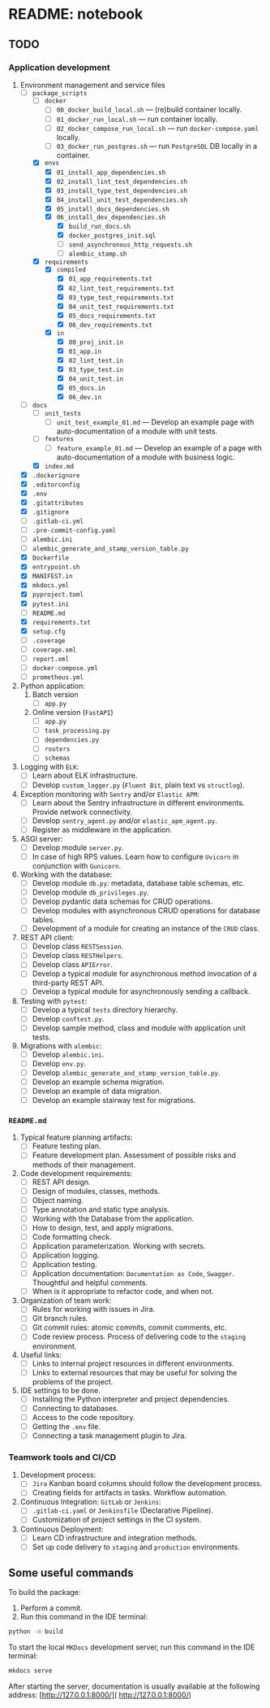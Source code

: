 # README: notebook

## TODO
### Application development
1. Environment management and service files
   - [ ] `package_scripts`
     - [ ] `docker`
       - [ ] `00_docker_build_local.sh` — (re)build container locally.
       - [ ] `01_docker_run_local.sh` — run container locally.
       - [ ] `02_docker_compose_run_local.sh` — run `docker-compose.yaml` locally.
       - [ ] `03_docker_run_postgres.sh` — run `PostgreSQL` DB locally in a container.
     - [x] `envs`
       - [x] `01_install_app_dependencies.sh`
       - [x] `02_install_lint_test_dependencies.sh`
       - [x] `03_install_type_test_dependencies.sh`
       - [x] `04_install_unit_test_dependencies.sh`
       - [x] `05_install_docs_dependencies.sh`
       - [x] `06_install_dev_dependencies.sh`
           - [x] `build_run_docs.sh`
           - [x] `docker_postgres_init.sql`
           - [ ] `send_asynchronous_http_requests.sh`
           - [ ] `alembic_stamp.sh`
     - [x] `requirements`
       - [x] `compiled`
         - [x] `01_app_requirements.txt`
         - [x] `02_lint_test_requirements.txt`
         - [x] `03_type_test_requirements.txt`
         - [x] `04_unit_test_requirements.txt`
         - [x] `05_docs_requirements.txt`
         - [x] `06_dev_requirements.txt`
       - [x] `in`
         - [x] `00_proj_init.in`
         - [x] `01_app.in`
         - [x] `02_lint_test.in`
         - [x] `03_type_test.in`
         - [x] `04_unit_test.in`
         - [x] `05_docs.in`
         - [x] `06_dev.in`
   - [ ] `docs`
     - [ ] `unit_tests`
       - [ ] `unit_test_example_01.md` — Develop an example page with auto-documentation of a module with unit tests.
     - [ ] `features`
       - [ ] `feature_example_01.md` — Develop an example of a page with auto-documentation of a module with business
         logic.
     - [x] `index.md`
   - [x] `.dockerignore`
   - [x] `.editorconfig`
   - [x] `.env`
   - [x] `.gitattributes`
   - [x] `.gitignore`
   - [ ] `.gitlab-ci.yml`
   - [ ] `.pre-commit-config.yaml`
   - [ ] `alembic.ini`
   - [ ] `alembic_generate_and_stamp_version_table.py`
   - [x] `Dockerfile`
   - [x] `entrypoint.sh`
   - [x] `MANIFEST.in`
   - [x] `mkdocs.yml`
   - [x] `pyproject.toml`
   - [x] `pytest.ini`
   - [ ] `README.md`
   - [x] `requirements.txt`
   - [x] `setup.cfg`
   - [ ] `.coverage`
   - [ ] `coverage.xml`
   - [ ] `report.xml`
   - [ ] `docker-compose.yml`
   - [ ] `prometheus.yml`
2. Python application:
   1. Batch version
      - [ ] `app.py`
   2. Online version (`FastAPI`)
      - [ ] `app.py`
      - [ ] `task_processing.py`
      - [ ] `dependencies.py`
      - [ ] `routers`
      - [ ] `schemas`
3. Logging with `ELK`:
   - [ ] Learn about ELK infrastructure.
   - [ ] Develop `custom_logger.py` (`Fluent Bit`, plain text vs `structlog`).
4. Exception monitoring with `Sentry` and/or `Elastic APM`:
   - [ ] Learn about the Sentry infrastructure in different environments. Provide network connectivity.
   - [ ] Develop `sentry_agent.py` and/or `elastic_apm_agent.py`.
   - [ ] Register as middleware in the application.
6. ASGI server:
   - [ ] Develop module `server.py`.
   - [ ] In case of high RPS values. Learn how to configure `Uvicorn` in conjunction with `Gunicorn`.
7. Working with the database:
   - [ ] Develop module `db.py`: metadata, database table schemas, etc.
   - [ ] Develop module `db_privileges.py`.
   - [ ] Develop pydantic data schemas for CRUD operations.
   - [ ] Develop modules with asynchronous CRUD operations for database tables.
   - [ ] Development of a module for creating an instance of the `CRUD` class.
8. REST API client:
   - [ ] Develop class `RESTSession`.
   - [ ] Develop class `RESTHelpers`.
   - [ ] Develop class  `APIError`.
   - [ ] Develop a typical module for asynchronous method invocation of a third-party REST API.
   - [ ] Develop a typical module for asynchronously sending a callback.
9. Testing with `pytest`:
   - [ ] Develop a typical `tests` directory hierarchy.
   - [ ] Develop `conftest.py`.
   - [ ] Develop sample method, class and module with application unit tests.
10. Migrations with `alembic`:
     - [ ] Develop `alembic.ini`.
     - [ ] Develop `env.py`.
     - [ ] Develop `alembic_generate_and_stamp_version_table.py`.
     - [ ] Develop an example schema migration.
     - [ ] Develop an example of data migration.
     - [ ] Develop an example stairway test for migrations.

### `README.md`
1. Typical feature planning artifacts:
   - [ ] Feature testing plan.
   - [ ] Feature development plan. Assessment of possible risks and methods of their management.
2. Code development requirements:
   - [ ] REST API design.
   - [ ] Design of modules, classes, methods.
   - [ ] Object naming.
   - [ ] Type annotation and static type analysis.
   - [ ] Working with the Database from the application.
   - [ ] How to design, test, and apply migrations.
   - [ ] Code formatting check.
   - [ ] Application parameterization. Working with secrets.
   - [ ] Application logging.
   - [ ] Application testing.
   - [ ] Application documentation: `Documentation as Code`, `Swagger`. Thoughtful and helpful comments.
   - [ ] When is it appropriate to refactor code, and when not.
3. Organization of team work:
   - [ ] Rules for working with issues in Jira.
   - [ ] Git branch rules.
   - [ ] Git commit rules: atomic commits, commit comments, etc.
   - [ ] Code review process. Process of delivering code to the `staging` environment.
4. Useful links:
   - [ ] Links to internal project resources in different environments.
   - [ ] Links to external resources that may be useful for solving the problems of the project.
5. IDE settings to be done.
   - [ ] Installing the Python interpreter and project dependencies.
   - [ ] Connecting to databases.
   - [ ] Access to the code repository.
   - [ ] Getting the `.env` file.
   - [ ] Connecting a task management plugin to Jira.

### Teamwork tools and CI/CD
 1. Development process:
    - [ ] `Jira` Kanban board columns should follow the development process.
    - [ ] Creating fields for artifacts in tasks. Workflow automation.
 2. Continuous Integration: `GitLab` or `Jenkins`:
    - [ ] `.gitlab-ci.yaml` or `Jenkinsfile` (Declarative Pipeline).
    - [ ] Customization of project settings in the CI system.
 3. Continuous Deployment:
    - [ ] Learn CD infrastructure and integration methods.
    - [ ] Set up code delivery to `staging` and `production` environments.

## Some useful commands

To build the package:
1. Perform a commit.
2. Run this command in the IDE terminal:
```bash
python -m build
```

To start the local `MKDocs` development server, run this command in the IDE terminal:
```bash
mkdocs serve
```
After starting the server, documentation is usually available at the following address: [http://127.0.0.1:8000/](
http://127.0.0.1:8000/)
